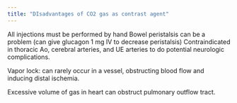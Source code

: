 ```yaml
---
title: "DIsadvantages of CO2 gas as contrast agent"
---
```

All injections must be performed by hand
Bowel peristalsis can be a problem (can give glucagon 1 mg IV to decrease peristalsis)
Contraindicated in thoracic Ao, cerebral arteries, and UE arteries to do potential neurologic complications.

Vapor lock: can rarely occur in a vessel, obstructing blood flow and inducing distal ischemia.

Excessive volume of gas in heart can obstruct pulmonary outflow tract.

